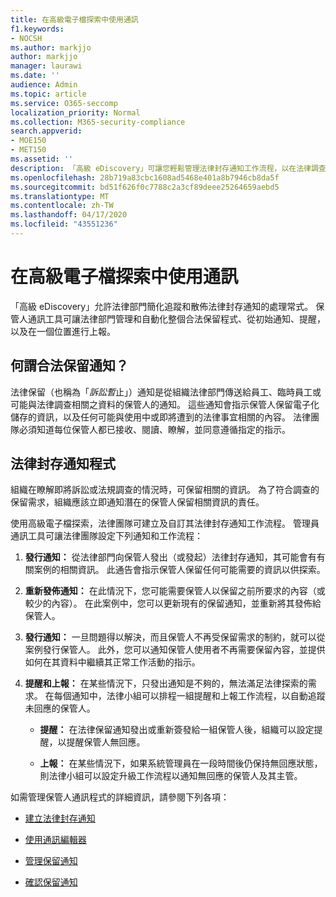```yaml
---
title: 在高級電子檔探索中使用通訊
f1.keywords:
- NOCSH
ms.author: markjjo
author: markjjo
manager: laurawi
ms.date: ''
audience: Admin
ms.topic: article
ms.service: O365-seccomp
localization_priority: Normal
ms.collection: M365-security-compliance
search.appverid:
- MOE150
- MET150
ms.assetid: ''
description: 「高級 eDiscovery」可讓您輕鬆管理法律封存通知工作流程，以在法律調查中通知保管人。
ms.openlocfilehash: 28b719a83cbc1608ad5468e401a8b7946cb8da5f
ms.sourcegitcommit: bd51f626f0c7788c2a3cf89deee25264659aebd5
ms.translationtype: MT
ms.contentlocale: zh-TW
ms.lasthandoff: 04/17/2020
ms.locfileid: "43551236"
---
```

# <a name="work-with-communications-in-advanced-ediscovery"></a>在高級電子檔探索中使用通訊

「高級 eDiscovery」允許法律部門簡化追蹤和散佈法律封存通知的處理常式。 保管人通訊工具可讓法律部門管理和自動化整個合法保留程式、從初始通知、提醒，以及在一個位置進行上報。

## <a name="what-is-a-legal-hold-notification"></a>何謂合法保留通知？

法律保留（也稱為「*訴訟暫*止」）通知是從組織法律部門傳送給員工、臨時員工或可能與法律調查相關之資料的保管人的通知。 這些通知會指示保管人保留電子化儲存的資訊，以及任何可能與使用中或即將遭到的法律事宜相關的內容。 法律團隊必須知道每位保管人都已接收、閱讀、瞭解，並同意遵循指定的指示。

## <a name="the-legal-hold-notification-process"></a>法律封存通知程式

組織在瞭解即將訴訟或法規調查的情況時，可保留相關的資訊。 為了符合調查的保留需求，組織應該立即通知潛在的保管人保留相關資訊的責任。

使用高級電子檔探索，法律團隊可建立及自訂其法律封存通知工作流程。 管理員通訊工具可讓法律團隊設定下列通知和工作流程：

1. **發行通知：** 從法律部門向保管人發出（或發起）法律封存通知，其可能會有有關案例的相關資訊。 此通告會指示保管人保留任何可能需要的資訊以供探索。

2. **重新發佈通知：** 在此情況下，您可能需要保管人以保留之前所要求的內容（或較少的內容）。 在此案例中，您可以更新現有的保留通知，並重新將其發佈給保管人。

3. **發行通知：** 一旦問題得以解決，而且保管人不再受保留需求的制約，就可以從案例發行保管人。 此外，您可以通知保管人使用者不再需要保留內容，並提供如何在其資料中繼續其正常工作活動的指示。

4. **提醒和上報：** 在某些情況下，只發出通知是不夠的，無法滿足法律探索的需求。 在每個通知中，法律小組可以排程一組提醒和上報工作流程，以自動追蹤未回應的保管人。

   - **提醒：** 在法律保留通知發出或重新簽發給一組保管人後，組織可以設定提醒，以提醒保管人無回應。

   - **上報：** 在某些情況下，如果系統管理員在一段時間後仍保持無回應狀態，則法律小組可以設定升級工作流程以通知無回應的保管人及其主管。

如需管理保管人通訊程式的詳細資訊，請參閱下列各項： 

- [建立法律封存通知](create-hold-notification.md)

- [使用通訊編輯器](using-communications-editor.md)

- [管理保留通知](manage-hold-notification.md)

- [確認保留通知](acknowledge-hold-notification.md)